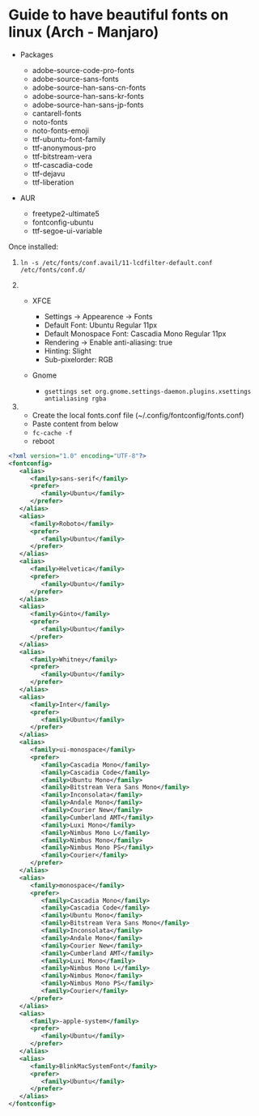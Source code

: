 # Guide to have beautiful fonts on linux (Arch - Manjaro)

- Packages
  - adobe-source-code-pro-fonts
  - adobe-source-sans-fonts
  - adobe-source-han-sans-cn-fonts
  - adobe-source-han-sans-kr-fonts
  - adobe-source-han-sans-jp-fonts
  - cantarell-fonts
  - noto-fonts
  - noto-fonts-emoji
  - ttf-ubuntu-font-family
  - ttf-anonymous-pro
  - ttf-bitstream-vera
  - ttf-cascadia-code
  - ttf-dejavu
  - ttf-liberation

- AUR
  - freetype2-ultimate5
  - fontconfig-ubuntu
  - ttf-segoe-ui-variable


Once installed:

1. ``ln -s /etc/fonts/conf.avail/11-lcdfilter-default.conf /etc/fonts/conf.d/``


2.  - XFCE
        - Settings -> Appearence -> Fonts
        - Default Font: Ubuntu Regular 11px
        - Default Monospace Font: Cascadia Mono Regular 11px
        - Rendering -> Enable anti-aliasing: true
        - Hinting: Slight
        - Sub-pixelorder: RGB

     - Gnome
        - ``gsettings set org.gnome.settings-daemon.plugins.xsettings antialiasing rgba``
  
 
3. - Create the local fonts.conf file (~/.config/fontconfig/fonts.conf)
   - Paste content from below
   - ``fc-cache -f``
   - reboot

```xml
<?xml version="1.0" encoding="UTF-8"?>
<fontconfig>
   <alias>
      <family>sans-serif</family>
      <prefer>
         <family>Ubuntu</family>
      </prefer>
   </alias>
   <alias>
      <family>Roboto</family>
      <prefer>
         <family>Ubuntu</family>
      </prefer>
   </alias>
   <alias>
      <family>Helvetica</family>
      <prefer>
         <family>Ubuntu</family>
      </prefer>
   </alias>
   <alias>
      <family>Ginto</family>
      <prefer>
         <family>Ubuntu</family>
      </prefer>
   </alias>
   <alias>
      <family>Whitney</family>
      <prefer>
         <family>Ubuntu</family>
      </prefer>
   </alias>
   <alias>
      <family>Inter</family>
      <prefer>
         <family>Ubuntu</family>
      </prefer>
   </alias>
   <alias>
      <family>ui-monospace</family>
      <prefer>
         <family>Cascadia Mono</family>
         <family>Cascadia Code</family>
         <family>Ubuntu Mono</family>
         <family>Bitstream Vera Sans Mono</family>
         <family>Inconsolata</family>
         <family>Andale Mono</family>
         <family>Courier New</family>
         <family>Cumberland AMT</family>
         <family>Luxi Mono</family>
         <family>Nimbus Mono L</family>
         <family>Nimbus Mono</family>
         <family>Nimbus Mono PS</family>
         <family>Courier</family>
      </prefer>
   </alias>
   <alias>
      <family>monospace</family>
      <prefer>
         <family>Cascadia Mono</family>
         <family>Cascadia Code</family>
         <family>Ubuntu Mono</family>
         <family>Bitstream Vera Sans Mono</family>
         <family>Inconsolata</family>
         <family>Andale Mono</family>
         <family>Courier New</family>
         <family>Cumberland AMT</family>
         <family>Luxi Mono</family>
         <family>Nimbus Mono L</family>
         <family>Nimbus Mono</family>
         <family>Nimbus Mono PS</family>
         <family>Courier</family>
      </prefer>
   </alias>
   <alias>
      <family>-apple-system</family>
      <prefer>
         <family>Ubuntu</family>
      </prefer>
   </alias>
   <alias>
      <family>BlinkMacSystemFont</family>
      <prefer>
         <family>Ubuntu</family>
      </prefer>
   </alias>
</fontconfig>
``` 
